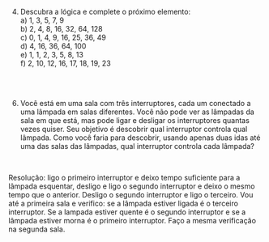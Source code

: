 


4) Descubra a lógica e complete o próximo elemento: <br>
a) 1, 3, 5, 7, 9 <br>
b) 2, 4, 8, 16, 32, 64, 128 <br>
c) 0, 1, 4, 9, 16, 25, 36, 49 <br>
d) 4, 16, 36, 64, 100 <br>
e) 1, 1, 2, 3, 5, 8, 13 <br>
f) 2, 10, 12, 16, 17, 18, 19, 23

<br>
<br>

6) Você está em uma sala com três interruptores, cada um conectado a uma lâmpada em salas diferentes. Você não pode ver as lâmpadas da sala em que está, mas pode ligar e desligar os interruptores quantas vezes quiser. Seu objetivo é descobrir qual interruptor controla qual lâmpada. Como você faria para descobrir, usando apenas duas idas até uma das salas das lâmpadas, qual interruptor controla cada lâmpada?
<br>

Resolução: ligo o primeiro interruptor e deixo tempo suficiente para a lâmpada esquentar, desligo e ligo o segundo interruptor e deixo o mesmo tempo que o anterior.
Desligo o segundo interruptor e ligo o terceiro. Vou até a primeira sala e verifico: se a lâmpada estiver ligada é o terceiro interruptor. Se a lampada estiver quente é o segundo interruptor e se a lâmpada estiver morna é o primeiro interruptor. Faço a mesma verificação na segunda sala.
